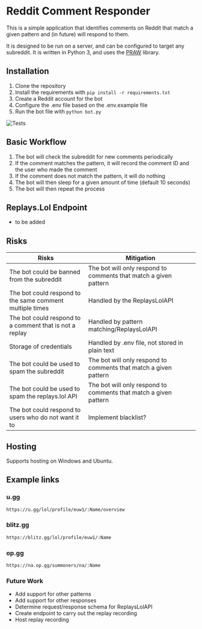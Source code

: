 # Reddit Comment Responder

This is a simple application that identifies comments on Reddit that match a given pattern and (in future) will respond
to them.

It is designed to be run on a server, and can be configured to target any subreddit. It is written in Python 3, and uses
the [PRAW](https://praw.readthedocs.io/en/latest/) library.

## Installation

1. Clone the repository
2. Install the requirements with `pip install -r requirements.txt`
3. Create a Reddit account for the bot
4. Configure the .env file based on the .env.example file
5. Run the bot file with `python bot.py`

![Tests](https://github.com/gthomdev/replayslol-redditbot/actions/workflows/tests.yml/badge.svg)

## Basic Workflow

1. The bot will check the subreddit for new comments periodically
2. If the comment matches the pattern, it will record the comment ID and the user who made the comment
3. If the comment does not match the pattern, it will do nothing
4. The bot will then sleep for a given amount of time (default 10 seconds)
5. The bot will then repeat the process

## Replays.Lol Endpoint

* to be added

## Risks

| Risks                                                    | Mitigation                                                       |
|----------------------------------------------------------|------------------------------------------------------------------|
| The bot could be banned from the subreddit               | The bot will only respond to comments that match a given pattern |
| The bot could respond to the same comment multiple times | Handled by the ReplaysLolAPI                                     |
| The bot could respond to a comment that is not a replay  | Handled by pattern matching/ReplaysLolAPI                        |
| Storage of credentials                                   | Handled by .env file, not stored in plain text                   |
| The bot could be used to spam the subreddit              | The bot will only respond to comments that match a given pattern |
| The bot could be used to spam the replays.lol API        | The bot will only respond to comments that match a given pattern |
| The bot could respond to users who do not want it to     | Implement blacklist?                                             |

## Hosting

Supports hosting on Windows and Ubuntu.

## Example links

### u.gg

``` html
https://u.gg/lol/profile/euw1/:Name/overview
```

### blitz.gg

``` html
https://blitz.gg/lol/profile/euw1/:Name
```

### op.gg

``` html
https://na.op.gg/summoners/na/:Name
```

### Future Work

* Add support for other patterns
* Add support for other responses
* Determine request/response schema for ReplaysLolAPI
* Create endpoint to carry out the replay recording
* Host replay recording